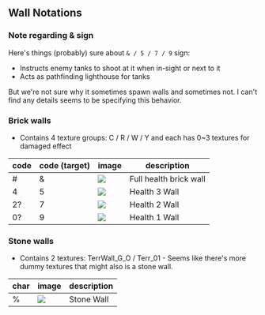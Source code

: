 ## Wall Notations

### Note regarding & sign

Here's things (probably) sure about `& / 5 / 7 / 9` sign:
- Instructs enemy tanks to shoot at it when in-sight or next to it
- Acts as pathfinding lighthouse for tanks

But we're not sure why it sometimes spawn walls and sometimes not. I can't find any details seems to be specifying this behavior.

### Brick walls

- Contains 4 texture groups: C / R / W / Y and each has 0~3 textures for damaged effect

| code | code (target) | image                                                                                          | description            |
|------|---------------|------------------------------------------------------------------------------------------------|------------------------|
| #    | &             | ![](https://github.com/jupiterbjy/OpenAT/assets/45421813/2ffc2e0a-cbdd-415d-93d4-23a220e497ed) | Full health brick wall |
| 4    | 5             | ![](https://github.com/jupiterbjy/OpenAT/assets/45421813/77416ea4-6a40-47bc-ad77-741df339a14f) | Health 3 Wall          |
| 2?   | 7             | ![](https://github.com/jupiterbjy/OpenAT/assets/45421813/100960bf-d5f2-4b08-898d-b0d5283d6aae) | Health 2 Wall          |
| 0?   | 9             | ![](https://github.com/jupiterbjy/OpenAT/assets/45421813/d58aec7a-6893-4c92-b9f9-333434cbccc9) | Health 1 Wall          |

### Stone walls

- Contains 2 textures: TerrWall_G_O / Terr_01 - Seems like there's more dummy textures that might also is a stone wall.

| char | image                                                                                         | description |
|------|-----------------------------------------------------------------------------------------------|-------------|
| %    | ![](https://github.com/jupiterbjy/OpenAT/assets/45421813/ddea7d39-eec3-4052-8fcb-4d8cdb44d804)| Stone Wall  |
